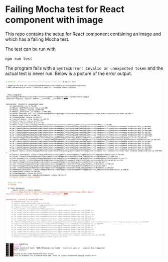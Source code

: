 # Failing Mocha test for React component with image

This repo contains the setup for React component containing an image and which has a failing Mocha test.

The test can be run with

    npm run test

The program fails with a `SyntaxError: Invalid or unexpected token` and the actual test is never run. Below is a picture of the error output.

![Screenshot of Mocha test error](Screenshot_mocha_test_error.png)
